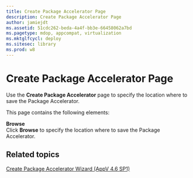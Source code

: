 ```yaml
---
title: Create Package Accelerator Page
description: Create Package Accelerator Page
author: jamiejdt
ms.assetid: 51cdc262-beda-4a4f-bb3e-66458062a7bd
ms.pagetype: mdop, appcompat, virtualization
ms.mktglfcycl: deploy
ms.sitesec: library
ms.prod: w8
---
```



# Create Package Accelerator Page


Use the **Create Package Accelerator** page to specify the location where to save the Package Accelerator.

This page contains the following elements:

<a href="" id="browse"></a>**Browse**  
Click **Browse** to specify the location where to save the Package Accelerator.

## Related topics


[Create Package Accelerator Wizard (AppV 4.6 SP1)](create-package-accelerator-wizard--appv-46-sp1-.md)

 

 





